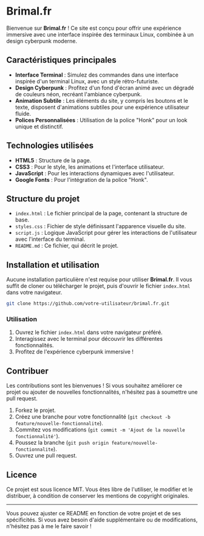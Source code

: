 # Brimal.fr

Bienvenue sur **Brimal.fr** ! Ce site est conçu pour offrir une expérience immersive avec une interface inspirée des terminaux Linux, combinée à un design cyberpunk moderne.

## Caractéristiques principales

- **Interface Terminal** : Simulez des commandes dans une interface inspirée d'un terminal Linux, avec un style rétro-futuriste.
- **Design Cyberpunk** : Profitez d'un fond d'écran animé avec un dégradé de couleurs néon, recréant l'ambiance cyberpunk.
- **Animation Subtile** : Les éléments du site, y compris les boutons et le texte, disposent d'animations subtiles pour une expérience utilisateur fluide.
- **Polices Personnalisées** : Utilisation de la police "Honk" pour un look unique et distinctif.

## Technologies utilisées

- **HTML5** : Structure de la page.
- **CSS3** : Pour le style, les animations et l'interface utilisateur.
- **JavaScript** : Pour les interactions dynamiques avec l'utilisateur.
- **Google Fonts** : Pour l'intégration de la police "Honk".

## Structure du projet

- `index.html` : Le fichier principal de la page, contenant la structure de base.
- `styles.css` : Fichier de style définissant l'apparence visuelle du site.
- `script.js` : Logique JavaScript pour gérer les interactions de l'utilisateur avec l'interface du terminal.
- `README.md` : Ce fichier, qui décrit le projet.

## Installation et utilisation

Aucune installation particulière n'est requise pour utiliser **Brimal.fr**. Il vous suffit de cloner ou télécharger le projet, puis d'ouvrir le fichier `index.html` dans votre navigateur.

```bash
git clone https://github.com/votre-utilisateur/brimal.fr.git
```

### Utilisation

1. Ouvrez le fichier `index.html` dans votre navigateur préféré.
2. Interagissez avec le terminal pour découvrir les différentes fonctionnalités.
3. Profitez de l'expérience cyberpunk immersive !

## Contribuer

Les contributions sont les bienvenues ! Si vous souhaitez améliorer ce projet ou ajouter de nouvelles fonctionnalités, n'hésitez pas à soumettre une pull request.

1. Forkez le projet.
2. Créez une branche pour votre fonctionnalité (`git checkout -b feature/nouvelle-fonctionnalite`).
3. Commitez vos modifications (`git commit -m 'Ajout de la nouvelle fonctionnalité'`).
4. Poussez la branche (`git push origin feature/nouvelle-fonctionnalite`).
5. Ouvrez une pull request.

## Licence

Ce projet est sous licence MIT. Vous êtes libre de l'utiliser, le modifier et le distribuer, à condition de conserver les mentions de copyright originales.

---

Vous pouvez ajuster ce README en fonction de votre projet et de ses spécificités. Si vous avez besoin d'aide supplémentaire ou de modifications, n'hésitez pas à me le faire savoir !

